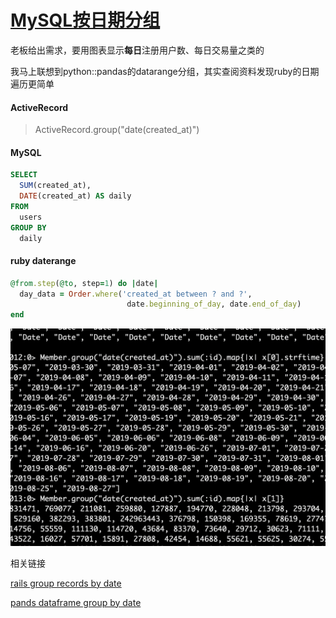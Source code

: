# [MySQL按日期分组](/2019/12_2/MySQL_group_by_date.md)

老板给出需求，要用图表显示**每日**注册用户数、每日交易量之类的

我马上联想到python::pandas的datarange分组，其实查阅资料发现ruby的日期遍历更简单

<!-- tabs:start -->

#### **ActiveRecord**

> ActiveRecord.group("date(created_at)")

#### **MySQL**

```sql
SELECT
  SUM(created_at),
  DATE(created_at) AS daily
FROM
  users
GROUP BY
  daily
```

#### **ruby daterange**

```ruby
@from.step(@to, step=1) do |date|
  day_data = Order.where('created_at between ? and ?',
                          date.beginning_of_day, date.end_of_day)
end
```

<!-- tabs:end -->

!["MySQL_group_by_date"](MySQL_group_by_date.png ':size=484x304')

<i class="fa fa-hashtag"></i>
相关链接

[rails group records by date](https://stackoverflow.com/questions/12657753/rails-group-records-by-dates-of-created-at)

[pands dataframe group by date](https://stackoverflow.com/questions/12657753/rails-group-records-by-dates-of-created-at ':disabled')

